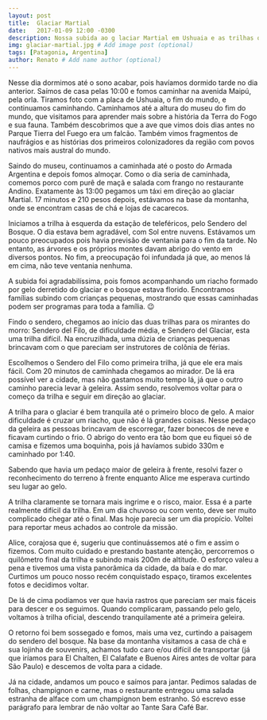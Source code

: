 ```yaml
---
layout: post
title:  Glaciar Martial
date:   2017-01-09 12:00 -0300
description: Nossa subida ao g laciar Martial em Ushuaia e as trilhas que fizemos por lá # Add post description (optional)
img: glaciar-martial.jpg # Add image post (optional)
tags: [Patagonia, Argentina]
author: Renato # Add name author (optional)
---
```


Nesse dia dormimos até o sono acabar, pois havíamos dormido tarde no dia anterior. Saímos de casa pelas 10:00 e fomos caminhar na avenida Maipú, pela orla. Tiramos foto com a placa de Ushuaia, o fim do mundo, e continuamos caminhando. Caminhamos até a altura do museu do fim do mundo, que visitamos para aprender mais sobre a história da Terra do Fogo e sua fauna. Também descobrimos que a ave que vimos dois dias antes no Parque Tierra del Fuego era um falcão. Também vimos fragmentos de naufrágios e as histórias dos primeiros colonizadores da região com povos nativos mais austral do mundo.

Saindo do museu, continuamos a caminhada até o posto do Armada Argentina e depois fomos almoçar. Como o dia seria de caminhada, comemos porco com purê de maçã e salada com frango no restaurante Andino. Exatamente às 13:00 pegamos um táxi em direção ao glaciar Martial. 17 minutos e 210 pesos depois, estávamos na base da montanha, onde se encontram casas de chá e lojas de cacarecos.

Iniciamos a trilha à esquerda da estação de teleféricos, pelo Sendero del Bosque. O dia estava bem agradável, com Sol entre nuvens. Estávamos um pouco preocupados pois havia previsão de ventania para o fim da tarde. No entanto, as árvores e os próprios montes davam abrigo do vento em diversos pontos. No fim, a preocupação foi infundada já que, ao menos lá em cima, não teve ventania nenhuma.

A subida foi agradabilíssima, pois fomos acompanhando um riacho formado por gelo derretido do glaciar e o bosque estava florido. Encontramos famílias subindo com crianças pequenas, mostrando que essas caminhadas podem ser programas para toda a família. 😉

Findo o sendero, chegamos ao início das duas trilhas para os mirantes do morro: Sendero del Filo, de dificuldade média, e Sendero del Glaciar, esta uma trilha difícil. Na encruzilhada, uma dúzia de crianças pequenas brincavam com o que pareciam ser instrutores de colônia de férias.

Escolhemos o Sendero del Filo como primeira trilha, já que ele era mais fácil. Com 20 minutos de caminhada chegamos ao mirador. De lá era possível ver a cidade, mas não gastamos muito tempo lá, já que o outro caminho parecia levar à geleira. Assim sendo, resolvemos voltar para o começo da trilha e seguir em direção ao glaciar.

A trilha para o glaciar é bem tranquila até o primeiro bloco de gelo. A maior dificuldade é cruzar um riacho, que não é lá grandes coisas. Nesse pedaço da geleira as pessoas brincavam de escorregar, fazer bonecos de neve e ficavam curtindo o frio. O abrigo do vento era tão bom que eu fiquei só de camisa e fizemos uma boquinha, pois já havíamos subido 330m e caminhado por 1:40.

Sabendo que havia um pedaço maior de geleira à frente, resolvi fazer o reconhecimento do terreno à frente enquanto Alice me esperava curtindo seu lugar ao gelo.

A trilha claramente se tornara mais ingrime e o risco, maior. Essa é a parte realmente difícil da trilha. Em um dia chuvoso ou com vento, deve ser muito complicado chegar até o final. Mas hoje parecia ser um dia propício. Voltei para reportar meus achados ao controle da missão.

Alice, corajosa que é, sugeriu que continuássemos até o fim e assim o fizemos. Com muito cuidado e prestando bastante atenção, percorremos o quilômetro final da trilha e subindo mais 200m de altitude. O esforço valeu a pena e tivemos uma vista panorâmica da cidade, da baía e do mar. Curtimos um pouco nosso recém conquistado espaço, tiramos excelentes fotos e decidimos voltar.

De lá de cima podíamos ver que havia rastros que pareciam ser mais fáceis para descer e os seguimos. Quando complicaram, passando pelo gelo, voltamos à trilha oficial, descendo tranquilamente até a primeira geleira.

O retorno foi bem sossegado e fomos, mais uma vez, curtindo a paisagem do sendero del bosque. Na base da montanha visitamos a casa de chá e sua lojinha de souvenirs, achamos tudo caro e/ou difícil de transportar (já que iríamos para El Chalten, El Calafate e Buenos Aires antes de voltar para São Paulo) e descemos de volta para a cidade.

Já na cidade, andamos um pouco e saímos para jantar. Pedimos saladas de folhas, champignon e carne, mas o restaurante entregou uma salada estranha de alface com um champignon bem estranho. Só escrevo esse parágrafo para lembrar de não voltar ao Tante Sara Café Bar.